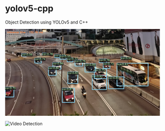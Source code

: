 # yolov5-cpp

Object Detection using YOLOv5 and C++

![Image Detection](./sample_detected.jpg)

![Video Detection](./sample_detected.gif)

